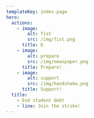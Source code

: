 ```yaml
---
templateKey: index-page
hero:
  actions:
    - image:
        alt: fist
        src: /img/fist.png
      title: D
    - image:
        alt: prepare
        src: /img/newspaper.png
      title: Prepare!
    - image:
        alt: support
        src: /img/handshake.png
      title: Support!
  title:
    - End student debt
    - line: Join the strike!
---
```


